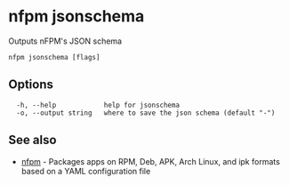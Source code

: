 # nfpm jsonschema

Outputs nFPM's JSON schema

```
nfpm jsonschema [flags]
```

## Options

```
  -h, --help            help for jsonschema
  -o, --output string   where to save the json schema (default "-")
```

## See also

* [nfpm](/cmd/nfpm/)	 - Packages apps on RPM, Deb, APK, Arch Linux, and ipk formats based on a YAML configuration file

